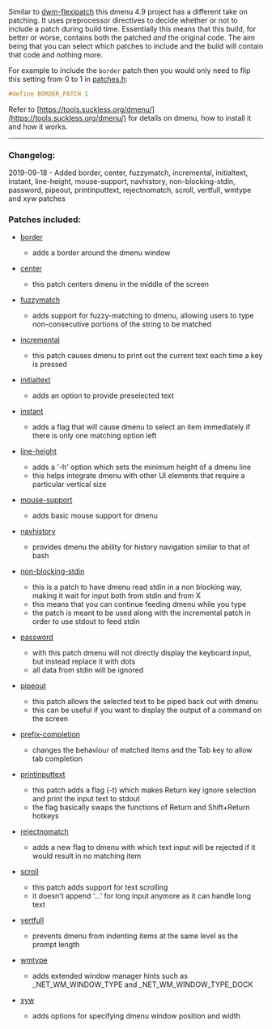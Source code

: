 Similar to [dwm-flexipatch](https://github.com/bakkeby/dwm-flexipatch) this dmenu 4.9 project has a different take on patching. It uses preprocessor directives to decide whether or not to include a patch during build time. Essentially this means that this build, for better or worse, contains both the patched _and_ the original code. The aim being that you can select which patches to include and the build will contain that code and nothing more.

For example to include the `border` patch then you would only need to flip this setting from 0 to 1 in [patches.h](https://github.com/bakkeby/dmenu-flexipatch/blob/master/patches.h):
```c
#define BORDER_PATCH 1
```

Refer to [https://tools.suckless.org/dmenu/](https://tools.suckless.org/dmenu/) for details on dmenu, how to install it and how it works.

---

### Changelog:

2019-09-18 - Added border, center, fuzzymatch, incremental, initialtext, instant, line-height, mouse-support, navhistory, non-blocking-stdin, password, pipeout, printinputtext, rejectnomatch, scroll, vertfull, wmtype and xyw patches

### Patches included:

   - [border](http://tools.suckless.org/dmenu/patches/border/)
      - adds a border around the dmenu window

   - [center](https://tools.suckless.org/dmenu/patches/center/)
      - this patch centers dmenu in the middle of the screen

   - [fuzzymatch](https://tools.suckless.org/dmenu/patches/fuzzymatch/)
      - adds support for fuzzy-matching to dmenu, allowing users to type non-consecutive portions of the string to be matched

   - [incremental](https://tools.suckless.org/dmenu/patches/incremental/)
      - this patch causes dmenu to print out the current text each time a key is pressed

   - [initialtext](https://tools.suckless.org/dmenu/patches/initialtext/)
      - adds an option to provide preselected text

   - [instant](https://tools.suckless.org/dmenu/patches/instant/)
      - adds a flag that will cause dmenu to select an item immediately if there is only one matching option left

   - [line-height](http://tools.suckless.org/dmenu/patches/line-height/)
      - adds a '-h' option which sets the minimum height of a dmenu line
      - this helps integrate dmenu with other UI elements that require a particular vertical size

   - [mouse-support](https://tools.suckless.org/dmenu/patches/mouse-support/)
      - adds basic mouse support for dmenu

   - [navhistory](https://tools.suckless.org/dmenu/patches/navhistory/)
      - provides dmenu the ability for history navigation similar to that of bash

   - [non-blocking-stdin](https://tools.suckless.org/dmenu/patches/non_blocking_stdin/)
      - this is a patch to have dmenu read stdin in a non blocking way, making it wait for input both from stdin and from X
      - this means that you can continue feeding dmenu while you type
      - the patch is meant to be used along with the incremental patch in order to use stdout to feed stdin

   - [password](https://tools.suckless.org/dmenu/patches/password/)
      - with this patch dmenu will not directly display the keyboard input, but instead replace it with dots
      - all data from stdin will be ignored

   - [pipeout](https://tools.suckless.org/dmenu/patches/pipeout/)
      - this patch allows the selected text to be piped back out with dmenu
      - this can be useful if you want to display the output of a command on the screen

   - [prefix-completion](https://tools.suckless.org/dmenu/patches/prefix-completion/)
      - changes the behaviour of matched items and the Tab key to allow tab completion

   - [printinputtext](https://tools.suckless.org/dmenu/patches/printinputtext/)
      - this patch adds a flag (-t) which makes Return key ignore selection and print the input text to stdout
      - the flag basically swaps the functions of Return and Shift+Return hotkeys

   - [rejectnomatch](https://tools.suckless.org/dmenu/patches/reject-no-match/)
      - adds a new flag to dmenu with which text input will be rejected if it would result in no matching item

   - [scroll](https://tools.suckless.org/dmenu/patches/scroll/)
      - this patch adds support for text scrolling
      - it doesn't append '...' for long input anymore as it can handle long text

   - [vertfull](https://tools.suckless.org/dmenu/patches/vertfull/)
      - prevents dmenu from indenting items at the same level as the prompt length

   - [wmtype](https://github.com/Baitinq/dmenu/blob/master/patches/dmenu-wm_type.diff)
      - adds extended window manager hints such as \_NET_WM_WINDOW_TYPE and \_NET_WM_WINDOW_TYPE_DOCK

   - [xyw](https://tools.suckless.org/dmenu/patches/xyw/)
      - adds options for specifying dmenu window position and width